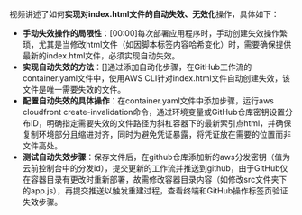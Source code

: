 

视频讲述了如何**实现对index.html文件的自动失效、无效化**操作，具体如下：


- **手动失效操作的局限性**：[00:00]每次部署应用程序时，手动创建失效操作繁琐，尤其是当修改html文件（如因脚本标签内容哈希变化）时，需要确保提供最新的index.html文件，必须实现自动失效。
- **实现自动失效的方法**：[]通过添加自动化步骤，在GitHub工作流的container.yaml文件中，使用AWS CLI针对index.html文件自动创建失效，该文件是唯一需要失效的文件。
- **配置自动失效的具体操作**：在container.yaml文件中添加步骤，运行aws cloudfront create-invalidation命令，通过环境变量或GitHub仓库密钥设置分布ID，明确指定需要失效的文件路径为斜杠容器下的最新索引点html，并确保复制环境部分且缩进对齐，同时为避免凭证暴露，将凭证放在需要的位置而非文件高处。
- **测试自动失效步骤**：保存文件后，在github仓库添加新的aws分发密钥（值为云前控制台中的分发id），提交更新的工作流并推送到github，由于GitHub仅在容器目录有更改时重新部署，故需修改容器目录内容（如修改src文件夹下的app.js），再提交推送以触发重建过程，查看终端和GitHub操作标签页验证失效步骤。